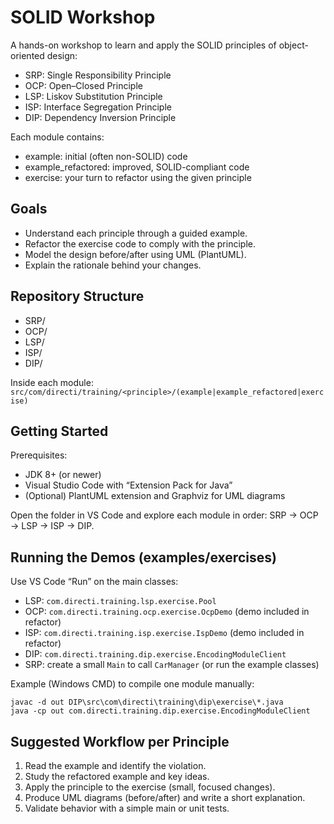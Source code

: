 # SOLID Workshop

A hands-on workshop to learn and apply the SOLID principles of object-oriented design:

- SRP: Single Responsibility Principle
- OCP: Open–Closed Principle
- LSP: Liskov Substitution Principle
- ISP: Interface Segregation Principle
- DIP: Dependency Inversion Principle

Each module contains:

- example: initial (often non-SOLID) code
- example_refactored: improved, SOLID-compliant code
- exercise: your turn to refactor using the given principle

## Goals

- Understand each principle through a guided example.
- Refactor the exercise code to comply with the principle.
- Model the design before/after using UML (PlantUML).
- Explain the rationale behind your changes.

## Repository Structure

- SRP/
- OCP/
- LSP/
- ISP/
- DIP/

Inside each module: `src/com/directi/training/<principle>/(example|example_refactored|exercise)`

## Getting Started

Prerequisites:

- JDK 8+ (or newer)
- Visual Studio Code with “Extension Pack for Java”
- (Optional) PlantUML extension and Graphviz for UML diagrams

Open the folder in VS Code and explore each module in order: SRP → OCP → LSP → ISP → DIP.

## Running the Demos (examples/exercises)

Use VS Code “Run” on the main classes:

- LSP: `com.directi.training.lsp.exercise.Pool`
- OCP: `com.directi.training.ocp.exercise.OcpDemo` (demo included in refactor)
- ISP: `com.directi.training.isp.exercise.IspDemo` (demo included in refactor)
- DIP: `com.directi.training.dip.exercise.EncodingModuleClient`
- SRP: create a small `Main` to call `CarManager` (or run the example classes)

Example (Windows CMD) to compile one module manually:

```
javac -d out DIP\src\com\directi\training\dip\exercise\*.java
java -cp out com.directi.training.dip.exercise.EncodingModuleClient
```

## Suggested Workflow per Principle

1. Read the example and identify the violation.
2. Study the refactored example and key ideas.
3. Apply the principle to the exercise (small, focused changes).
4. Produce UML diagrams (before/after) and write a short explanation.
5. Validate behavior with a simple main or unit tests.
